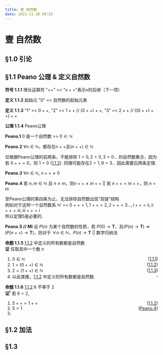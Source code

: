 ```yaml
---
title: 壹 自然数
date: 2021-11-30 09:55
---
```


# 壹 自然数


## §1.0 引论


## §1.1 Peano 公理 & 定义自然数

<span id="1.1.1">**符号 1.1.1**</span>
增长运算符 "$++$" << "$x++$"表示$x$的后继（下一项）

<span id="1.1.2">**定义 1.1.2**</span>
起始元 "$0$" << 自然数的起始元素  

<span id="1.1.3">**定义 1.1.3**</span>
"$1$" << $0++$, "$2$" << $1++$ // $(0++)++$, "$3$" << $2++$ // $((0++)++)++$

<span id="1.1.4">**公理 1.1.4**</span>
Peano公理  

<span id="Peano.1">**Peano.1**</span>
$0$ 是一个自然数 >> $0 \in \mathbb N$  

<span id="Peano.2">**Peano.2**</span>
$\forall n \in \mathbb N$，都存在$n++$且$(n++) \in \mathbb N$  

仅根据Peano公理的前两条，不能排除 $1=0, 2=0, 3=0 \dots$ 的自然数集合，因为若 $0++=0$，则 $1=0$ ([1.1.2](#1.1.2)). 同理可能存在$2=1, 9=3 \dots$ 因此需要后两条定理.  

<span id="Peano.3">**Peano.3**</span>
$\forall n \in \mathbb N,~ n++ \neq 0$  

<span id="Peano.4">**Peano.4**</span>
若 $n,m \in \mathbb N$ 且 $n \neq m$，则$n++ \neq m++$ || 若 $n++ = m++$，则 $n=m$  

至Peano公理的第四条为止，无法排除自然数出现“双链”结构  
例如对于这样一个自然数系 $\mathbb N'$ << $0++=1, 1++=2, 2++=3 \dots, \mathrm{i}++=\mathrm{ii}, \mathrm{ii}++=\mathrm{iii}, \mathrm{iii}++=\mathrm{i}$  
所以定理5是必要的. 

<span id="Peano.5">**Peano.5 // MI**</span>
设 $P(n)$ 为某个自然数的性质，若 $P(0) \to \mathbf T$，且$(P(n) \to \mathbf T) \Rightarrow (P(n++) \to \mathbf T)$，则对于 $\forall n \in \mathbb N$，$P(n) \to \mathbf T$ 
|| 数学归纳法  

<span id="1.1.5"> **命题 1.1.5** </span> [1.1.2](#1.1.2) 中定义的所有数都是自然数  
**证** 任取其中一个数 $n$  
1. $0 \in \mathbb N$ <span style="float:right;">([1.1.1](#1.1.1))</span>  
2. $1=(0++) \in \mathbb N$ <span style="float:right;">([1.1.2](#1.1.2))</span>
3. $2=(1++) \in \mathbb N$ <span style="float:right;">([1.1.3](#1.1.3))</span>
4. 以此类推，[1.1.2](#1.1.2) 中定义的所有数都是自然数. <span style="float:right;">$\square$</span>  

<span id="1.1.6"> **命题 1.1.6** </span> [1.1.2](#1.1.2) $6$ 不等于 $2$  
**证$^!$** 若 $6=2$,  
1. $5++=1++$ <span style="float:right;">([1.1.2](#1.1.2))</span>
2. $5=1$ <span style="float:right;">([Peano.4](#Peano.4))</span>
3. 




## §1.2 加法


## §1.3